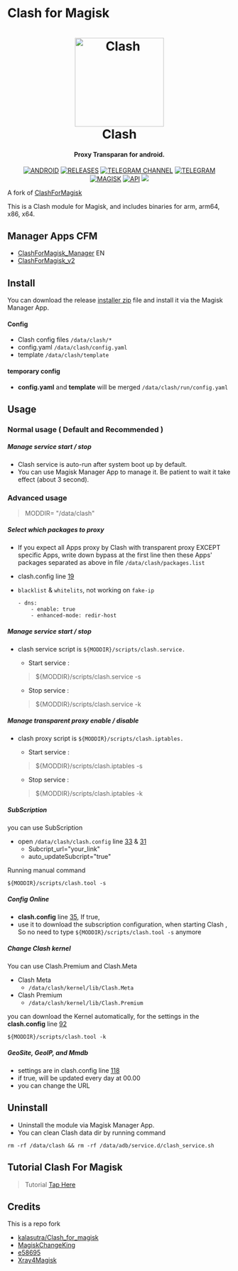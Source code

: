 # Clash for Magisk
<h1 align="center">
  <img src="https://github.com/taamarin/ClashforMagisk/blob/master/docs/logo.png" alt="Clash" width="200">
  <br>Clash<br>
</h1>
<h4 align="center">Proxy Transparan for android.</h4>


<div align="center">

[![ANDROID](https://img.shields.io/badge/Android-3DDC84?style=for-the-badge&logo=android&logoColor=white)]()
[![RELEASES](https://img.shields.io/github/downloads/taamarin/ClashforMagisk/total.svg?style=for-the-badge)](https://github.com/taamarin/ClashforMagisk/releases)
[![TELEGRAM CHANNEL](https://img.shields.io/badge/Telegram-2CA5E0?style=for-the-badge&logo=telegram&logoColor=white)](https://t.me/nothing_taamarin)
[![TELEGRAM](https://img.shields.io/badge/Telegram%20-Grups%20-blue?style=for-the-badge)](https://t.me/taamarin)
[![MAGISK](https://img.shields.io/badge/Magisk%20-v20.4+-brightgreen?style=for-the-badge)](https://github.com/topjohnwu/Magisk)
[![API](https://img.shields.io/badge/API-19%2B-brightgreen.svg?style=for-the-badge)](https://android-arsenal.com/api?level=19)
  <a href="https://github.com/taamarin/ClashforMagisk/releases">
    <img src="https://img.shields.io/github/release/taamarin/ClashforMagisk/all.svg?style=for-the-badge">
  </a>

</div>

A fork of [ClashForMagisk](https://github.com/kalasutra/Clash_For_Magisk)

This is a Clash module for Magisk, and includes binaries for arm, arm64, x86, x64.

## Manager Apps CFM
- [ClashForMagisk_Manager](https://t.me/taamarin/26137) EN
- [ClashForMagisk_v2](https://github.com/taamarin/ClashforMagisk/releases/download/v1.13.2/ClashforMagisk-v1.6.0.apk)

## Install
You can download the release [installer zip](https://github.com/taamarin/ClashforMagisk/releases) file and install it via the Magisk Manager App.

#### Config
- Clash config files `/data/clash/*`
- config.yaml `/data/clash/config.yaml`
- template `/data/clash/template`

#### temporary config
- **config.yaml** and **template** will be merged `/data/clash/run/config.yaml`

## Usage
### Normal usage ( Default and Recommended )
##### Manage service start / stop
- Clash service is auto-run after system boot up by default.
- You can use Magisk Manager App to manage it. Be patient to wait it take effect (about 3 second).

### Advanced usage
> MODDIR= "/data/clash"
##### Select which packages to proxy
- If you expect all Apps proxy by Clash with transparent proxy EXCEPT specific Apps, write down bypass at the first line then these Apps' packages separated as above in file `/data/clash/packages.list`
- clash.config line [19](https://github.com/taamarin/ClashforMagisk/blob/master/scripts/clash.config#L19)
- `blacklist` & `whitelits`, not working on `fake-ip`

      - dns:
          - enable: true
          - enhanced-mode: redir-host

##### Manage service start / stop
- clash service script is `${MODDIR}/scripts/clash.service.`
    - Start service :
    > ${MODDIR}/scripts/clash.service -s

    - Stop service :
    > ${MODDIR}/scripts/clash.service -k

##### Manage transparent proxy enable / disable
- clash proxy script is `${MODDIR}/scripts/clash.iptables.`
    - Start service :
    > ${MODDIR}/scripts/clash.iptables -s

    - Stop service :
    > ${MODDIR}/scripts/clash.iptables -k

##### SubScription
you can use SubScription
- open `/data/clash/clash.config` line [33](https://github.com/taamarin/ClashforMagisk/blob/master/scripts/clash.config#L33) & [31](https://github.com/taamarin/ClashforMagisk/blob/master/scripts/clash.config#L31)
  - Subcript_url="your_link"
  - auto_updateSubcript="true"

Running manual command
```shell
${MODDIR}/scripts/clash.tool -s
```

##### Config Online
- **clash.config** line [35](https://github.com/taamarin/ClashforMagisk/blob/master/scripts/clash.config#L35), If true,
- use it to download the subscription configuration, when starting Clash , So no need to type `${MODDIR}/scripts/clash.tool -s` anymore

##### Change Clash kernel
You can use Clash.Premium and Clash.Meta
- Clash Meta 
  - `/data/clash/kernel/lib/Clash.Meta`
- Clash Premium 
  - `/data/clash/kernel/lib/Clash.Premium`

you can download the Kernel automatically, for the settings in the **clash.config** line [92](https://github.com/taamarin/ClashforMagisk/blob/master/scripts/clash.config#L92)
```shell
${MODDIR}/scripts/clash.tool -k
```

##### GeoSite, GeoIP, and Mmdb
- settings are in clash.config line [118](https://github.com/taamarin/ClashforMagisk/blob/master/scripts/clash.config#L118)
- if true, will be updated every day at 00.00
- you can change the URL

## Uninstall
- Uninstall the module via Magisk Manager App.
- You can clean Clash data dir by running command 
```shell
rm -rf /data/clash && rm -rf /data/adb/service.d/clash_service.sh
```

## Tutorial Clash For Magisk
  > Tutorial [Tap Here](https://telegra.ph/%F0%9D%93%92%F0%9D%93%B5%F0%9D%93%AA%F0%9D%93%BC%F0%9D%93%B1%F0%9D%93%95%F0%9D%93%B8%F0%9D%93%BB%F0%9D%93%9C%F0%9D%93%AA%F0%9D%93%B0%F0%9D%93%B2%F0%9D%93%BC%F0%9D%93%B4-11-28)

## Credits
This is a repo fork
  - [kalasutra/Clash_for_magisk](https://github.com/kalasutra/Clash_For_Magisk)
  - [MagiskChangeKing](https://t.me/MagiskChangeKing)
  - [e58695](https://t.me/e58695)
  - [Xray4Magisk](https://github.com/Asterisk4Magisk/Xray4Magisk)

